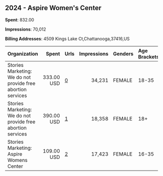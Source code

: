 ## 2024 - Aspire Women's Center 
**Spent**: 832.00

**Impressions**: 70,012

**Billing Addresses**: 4509 Kings Lake Ct,Chattanooga,37416,US

|Organization|Spent|Urls|Impressions|Genders|Age Brackets|Country Codes|
|:---|---:|:---|---:|:---|:---|:---|
|Stories Marketing: We do not provide free abortion services|333.00 USD|[0](https://www.snap.com/political-ads/asset/2e827c9220ec59e505de7e3d2f077aa694ef852e7b1240ef70a6af6e34cb25fa?mediaType=mp4)|34,231|FEMALE|18-35|united states|
|Stories Marketing: We do not provide free abortion services|390.00 USD|[1](https://www.snap.com/political-ads/asset/966b3ac2aa42dfe80a048be26fd27db273304aae6f53f3ae11232d8f593295b1?mediaType=mp4)|18,358|FEMALE|18+|united states|
|Stories Marketing: Aspire Womens Center|109.00 USD|[2](https://www.snap.com/political-ads/asset/be05e0f3cab661a4e356b5f862cba5fa1c05baf52c849074d9f4ceca2d2becf8?mediaType=mp4)|17,423|FEMALE|16-35|united states|
